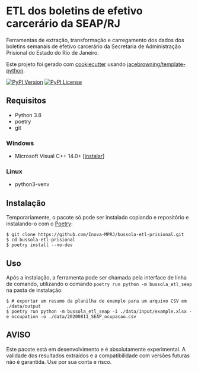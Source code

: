 # ETL dos boletins de efetivo carcerário da SEAP/RJ

Ferramentas de extração, transformação e carregamento dos dados dos boletins semanais de efetivo carcerário da Secretaria de Administração Prisional do Estado do Rio de Janeiro.

Este projeto foi gerado com [cookiecutter](https://github.com/audreyr/cookiecutter) usando [jacebrowning/template-python](https://github.com/jacebrowning/template-python).

[![PyPI Version](https://img.shields.io/pypi/v/BussolaETLSeap.svg)](https://pypi.org/project/BussolaETLSeap)
[![PyPI License](https://img.shields.io/pypi/l/BussolaETLSeap.svg)](https://pypi.org/project/BussolaETLSeap)

## Requisitos

* Python 3.8
* poetry
* git

### Windows

- Microsoft Visual C++ 14.0+ [[instalar](https://visualstudio.microsoft.com/pt-br/visual-cpp-build-tools/)]

### Linux

- python3-venv

## Instalação

Temporariamente, o pacote só pode ser instalado copiando e repositório e instalando-o com o [Poetry](https://poetry.eustace.io/):

```text
$ git clone https://github.com/Inova-MPRJ/bussola-etl-prisional.git
$ cd bussola-etl-prisional
$ poetry install --no-dev
```

## Uso

Após a instalação, a ferramenta pode ser chamada pela interface de linha de comando, utilizando o comando `poetry run python -m bussola_etl_seap` na pasta de instalação:

```text
$ # exportar um resumo da planilha de exemplo para um arquivo CSV em ./data/output
$ poetry run python -m bussola_etl_seap -i ./data/input/example.xlsx -e occupation -o ./data/20200811_SEAP_ocupacao.csv
```

## AVISO

Este pacote está em desenvolvimento e é absolutamente experimental. A validade dos resultados extraídos e a compatibilidade com versões futuras não é garantida. Use por sua conta e risco.